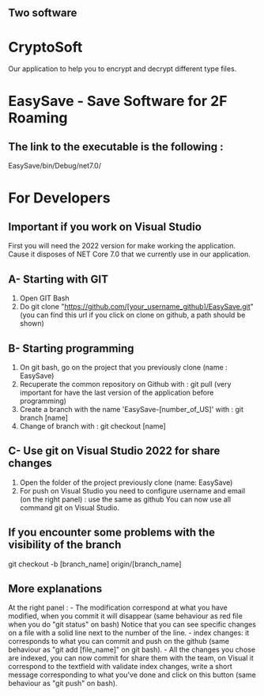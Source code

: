 ## Two software
# CryptoSoft
Our application to help you to encrypt and decrypt different type files.

# EasySave - Save Software for 2F Roaming

## The link to the executable is the following :
EasySave/bin/Debug/net7.0/
# For Developers
## Important if you work on Visual Studio
First you will need the 2022 version for make working the application. Cause it disposes of NET Core 7.0 that we currently use in our application.

## A- Starting with GIT
1. Open GIT Bash
2. Do git clone "https://github.com/[your_username_github]/EasySave.git" (you can find this url if you click on clone on github, a path should be shown)

## B- Starting programming
   1. On git bash, go on the project that you previously clone (name : EasySave)
   2. Recuperate the common repository on Github with :    git pull (very important for have the last version of the application before programming)
   3. Create a branch with the name 'EasySave-[number_of_US]' with :    git branch [name]
   4. Change of branch with :    git checkout [name]

## C- Use git on Visual Studio 2022 for share changes
   1. Open the folder of the project previously clone (name: EasySave)
   2. For push on Visual Studio you need to configure username and email (on the right panel) : use the same as github
   You can now use all command git on Visual Studio.
   
## If you encounter some problems with the visibility of the branch
git checkout -b [branch_name] origin/[branch_name]

## More explanations
At the right panel :
    - The modification correspond at what you have modified, when you commit it will disappear (same behaviour as red file when you do "git status" on bash)
    Notice that you can see specific changes on a file with a solid line next to the number of the line.
    - index changes: it corresponds to what you can commit and push on the github (same behaviour as "git add [file_name]" on git bash).
    - All the changes you chose are indexed, you can now commit for share them with the team, on Visual it correspond to the textfield with validate index changes, write a short message corresponding to what you've done and click on this button (same behaviour as "git push" on bash).
